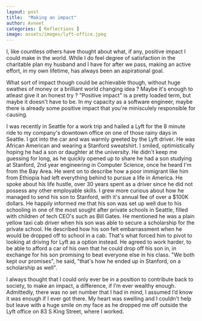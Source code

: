 ```yaml
---
layout: post
title:  "Making an impact"
author: Avneet
categories: [ Reflections ]
image: assets/images/lyft-office.jpeg
---
```


I, like countless others have thought about what, if any, positive impact I could make in the world. While I do feel degree of satisfaction in the charitable plan my husband and I have for after we pass, making an active effort, in my own lifetime, has always been an aspirational goal.

What sort of impact though could be achievable though, without huge swathes of money or a brilliant world changing idea ? Maybe it's  enough to atleast give it an honest try ? "Positive impact" is a pretty loaded term, but maybe it doesn't have to be. In my capacity as a software engineer, maybe there is already some positive impact that you're minisculely responsible for causing. 

I was recently in Seattle for a work trip and hailed a Lyft for the 8 minute ride to my company's downtown office on one of those rainy days in Seattle. I got into the car and was warmly greeted by the Lyft driver. He was African American and wearing a Stanford sweatshirt. I smiled, optimistically hoping he had a son or daughter at the university. He didn't keep me guessing for long, as he quickly opened up to share he had a son studying at Stanford, 2nd year engineering in Computer Science, once he heard I'm from the Bay Area. He went on to describe how a poor immigrant like him from Ethiopia had left everything behind to pursue a life in America. He spoke about his life hustle, over 30 years spent as a driver since he did not possess any other employable skills. I grew more curious about how he managed to send his son to Stanford, with it's annual fee of over a $100K dollars. He happily informed me that his son was set up well due to his schooling in one of the most sought after private schools in Seattle, filled with children of tech CEO's such as Bill Gates. He mentioned he was a plain yellow taxi cab driver when his son was able to secure a scholarship for the private school. He described how his son felt embarrassment when he would be dropped off to school in a cab. That's what forced him to pivot to looking at driving for Lyft as a option instead. He agreed to work harder, to be able to afford a car of his own that he could drop off his son in, in exchange for his son promising to beat everyone else in his class. "We both kept our promises", he said, "that's how he ended up in Stanford, on a scholarship as well".

I always thought that I could only ever be in a position to contribute back to society, to make an impact, a difference, if I’m ever wealthy enough. Admittedly, there was no set number that I had in mind, I assumed I’d know it was enough if I ever got there.
My heart was swelling and I couldn't help but leave with a huge smile on my face as he dropped me off outside the Lyft office on 83 S King Street, where I worked.
